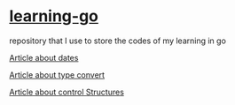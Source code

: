 # [learning-go](https://cursos.alura.com.br/formacao-go)
repository that I use to store the codes of my learning in go

[Article about dates](https://www.alura.com.br/artigos/golang-trabalhando-com-datas)

[Article about type convert](https://www.alura.com.br/artigos/conversao-de-tipos-com-go)

[Article about control Structures](https://www.alura.com.br/artigos/estruturas-basicas-de-controle-com-go)

